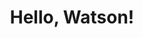 ---
title: Hello, Watson!
description: "A Bot-Building Tutorial"
website: https://medium.com/inside-machine-learning/hello-watson-962c56ca2ab1
image: /images/hello-watson-blog-image.jpeg
pub_logo: /images/ibm-inside-machine-learning.png
pub_link: https://medium.com/inside-machine-learning
---